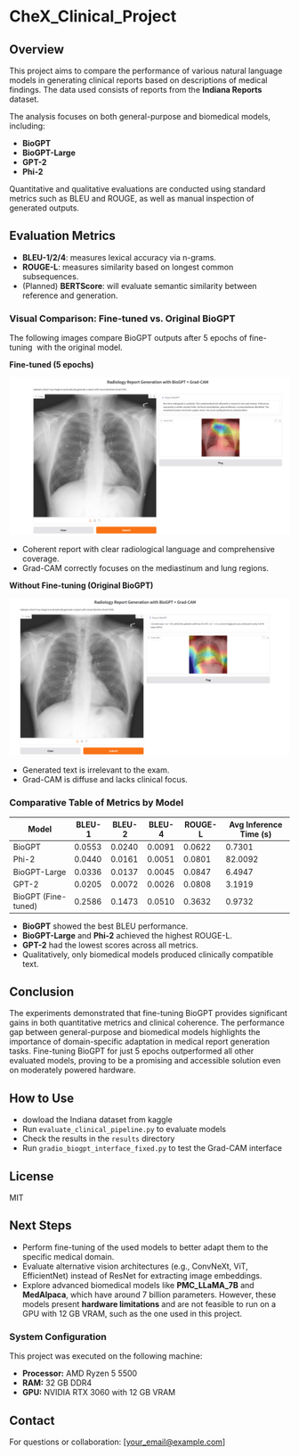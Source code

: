 # CheX_Clinical_Project

## Overview

This project aims to compare the performance of various natural language models in generating clinical reports based on descriptions of medical findings. The data used consists of reports from the **Indiana Reports** dataset.

The analysis focuses on both general-purpose and biomedical models, including:

- **BioGPT**
- **BioGPT-Large**
- **GPT-2**
- **Phi-2**

Quantitative and qualitative evaluations are conducted using standard metrics such as BLEU and ROUGE, as well as manual inspection of generated outputs.

## Evaluation Metrics

- **BLEU-1/2/4**: measures lexical accuracy via n-grams.
- **ROUGE-L**: measures similarity based on longest common subsequences.
- (Planned) **BERTScore**: will evaluate semantic similarity between reference and generation.

### Visual Comparison: Fine-tuned vs. Original BioGPT

The following images compare BioGPT outputs after 5 epochs of fine-tuning  with the original model.

**Fine-tuned (5 epochs)**

![alt text](image.png)

- Coherent report with clear radiological language and comprehensive coverage.
- Grad-CAM correctly focuses on the mediastinum and lung regions.

**Without Fine-tuning (Original BioGPT)**

![alt text](image-1.png)

- Generated text is irrelevant to the exam.
- Grad-CAM is diffuse and lacks clinical focus.

### Comparative Table of Metrics by Model

| Model               | BLEU-1 | BLEU-2 | BLEU-4 | ROUGE-L | Avg Inference Time (s) |
| ------------------- | ------ | ------ | ------ | ------- | ---------------------- |
| BioGPT              | 0.0553 | 0.0240 | 0.0091 | 0.0622  | 0.7301                 |
| Phi-2               | 0.0440 | 0.0161 | 0.0051 | 0.0801  | 82.0092                |
| BioGPT-Large        | 0.0336 | 0.0137 | 0.0045 | 0.0847  | 6.4947                 |
| GPT-2               | 0.0205 | 0.0072 | 0.0026 | 0.0808  | 3.1919                 |
| BioGPT (Fine-tuned) | 0.2586 | 0.1473 | 0.0510 | 0.3632  | 0.9732                 |

- **BioGPT** showed the best BLEU performance.
- **BioGPT-Large** and **Phi-2** achieved the highest ROUGE-L.
- **GPT-2** had the lowest scores across all metrics.
- Qualitatively, only biomedical models produced clinically compatible text.

## Conclusion

The experiments demonstrated that fine-tuning BioGPT provides significant gains in both quantitative metrics and clinical coherence. The performance gap between general-purpose and biomedical models highlights the importance of domain-specific adaptation in medical report generation tasks. Fine-tuning BioGPT for just 5 epochs outperformed all other evaluated models, proving to be a promising and accessible solution even on moderately powered hardware.

## How to Use

- dowload the Indiana dataset from kaggle
- Run `evaluate_clinical_pipeline.py` to evaluate models
- Check the results in the `results` directory
- Run `gradio_biogpt_interface_fixed.py` to test the Grad-CAM interface

## License

MIT

## Next Steps

- Perform fine-tuning of the used models to better adapt them to the specific medical domain.
- Evaluate alternative vision architectures (e.g., ConvNeXt, ViT, EfficientNet) instead of ResNet for extracting image embeddings.
- Explore advanced biomedical models like **PMC_LLaMA_7B** and **MedAlpaca**, which have around 7 billion parameters. However, these models present **hardware limitations** and are not feasible to run on a GPU with 12 GB VRAM, such as the one used in this project.

### System Configuration

This project was executed on the following machine:

- **Processor:** AMD Ryzen 5 5500
- **RAM:** 32 GB DDR4
- **GPU:** NVIDIA RTX 3060 with 12 GB VRAM

## Contact

For questions or collaboration: [your_email@example.com]
